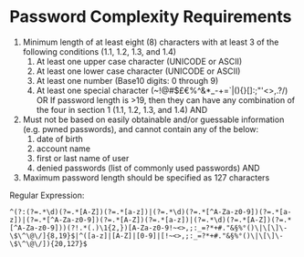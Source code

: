# Password Complexity Requirements
1. Minimum length of at least eight (8) characters with at least 3 of the following conditions  (1.1, 1.2, 1.3, and 1.4)
   1.  At least one upper case character (UNICODE or ASCII)
   1. At least one lower case character (UNICODE or ASCII)
   1. At least one number (Base10 digits: 0 through 9)
   1. At least one special character (~!@#$£€%^&*_-+=`|\(){}[]:;"'<>,.?/<space>)
   OR
    If password length is >19, then they can have any combination of the four in section 1  (1.1, 1.2, 1.3, and 1.4)
   AND
1. Must not be based on easily obtainable and/or guessable information (e.g. pwned passwords), and cannot contain any of the below: 
   1. date of birth
   1. account name
   1. first or last name of user
   1. denied passwords (list of commonly used passwords) 
AND
1. Maximum password length should be specified as 127 characters

Regular Expression:
~~~
^(?:(?=.*\d)(?=.*[A-Z])(?=.*[a-z])|(?=.*\d)(?=.*[^A-Za-z0-9])(?=.*[a-z])|(?=.*[^A-Za-z0-9])(?=.*[A-Z])(?=.*[a-z])|(?=.*\d)(?=.*[A-Z])(?=.*[^A-Za-z0-9]))(?!.*(.)\1{2,})[A-Za-z0-9!~<>,;:_=?*+#."&§%°()\|\[\]\-\$\^\@\/]{8,19}$|^([a-z]|[A-Z]|[0-9]|[!~<>,;:_=?*+#."&§%°()\|\[\]\-\$\^\@\/]){20,127}$
~~~